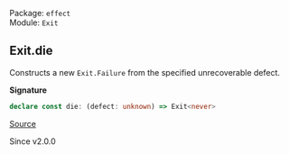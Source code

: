 Package: `effect`<br />
Module: `Exit`<br />

## Exit.die

Constructs a new `Exit.Failure` from the specified unrecoverable defect.

**Signature**

```ts
declare const die: (defect: unknown) => Exit<never>
```

[Source](https://github.com/Effect-TS/effect/tree/main/packages/effect/src/Exit.ts#L160)

Since v2.0.0